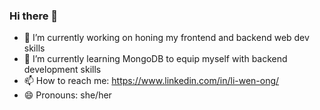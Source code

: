 ### Hi there 👋

- 🔭 I’m currently working on honing my frontend and backend web dev skills
- 🌱 I’m currently learning MongoDB to equip myself with backend development skills
- 📫 How to reach me: https://www.linkedin.com/in/li-wen-ong/
- 😄 Pronouns: she/her

<!--
**24kmystique/24kmystique** is a ✨ _special_ ✨ repository because its `README.md` (this file) appears on your GitHub profile.

Here are some ideas to get you started:

- 🔭 I’m currently working on ...
- 🌱 I’m currently learning ...
- 👯 I’m looking to collaborate on ...
- 🤔 I’m looking for help with ...
- 💬 Ask me about ...
- 📫 How to reach me: ...
- 😄 Pronouns: ...
- ⚡ Fun fact: ...
-->
